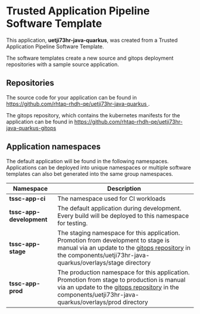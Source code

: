 # Trusted Application Pipeline Software Template

This application, **uetji73hr-java-quarkus**, was created from a Trusted Application Pipeline Software Template.

The software templates create a new source and gitops deployment repositories with a sample source application. 

## Repositories

The source code for your application can be found in [https://github.com/rhtap-rhdh-qe/uetji73hr-java-quarkus ](https://github.com/rhtap-rhdh-qe/uetji73hr-java-quarkus ).
 
The gitops repository, which contains the kubernetes manifests for the application can be found in 
[https://github.com/rhtap-rhdh-qe/uetji73hr-java-quarkus-gitops ](https://github.com/rhtap-rhdh-qe/uetji73hr-java-quarkus-gitops ) 

## Application namespaces 

The default application will be found in the following namespaces. Applications can be deployed into unique namespaces or multiple software templates can also bet generated into the same group namespaces.  

|  Namespace   |  Description   |  
| -------- | -------- |
| **tssc-app-ci** | The namespace used for CI workloads |
| **tssc-app-development** | The default application during development. Every build will be deployed to this namespace for testing. |
| **tssc-app-stage** | The staging namespace for this application. Promotion from development to stage is manual via an update to the [gitops repository](https://github.com/rhtap-rhdh-qe/uetji73hr-java-quarkus-gitops ) in the components/uetji73hr-java-quarkus/overlays/stage directory |
| **tssc-app-prod** | The production namespace for this application. Promotion from stage to production is manual via an update to the [gitops repository](https://github.com/rhtap-rhdh-qe/uetji73hr-java-quarkus-gitops ) in the components/uetji73hr-java-quarkus/overlays/prod directory |